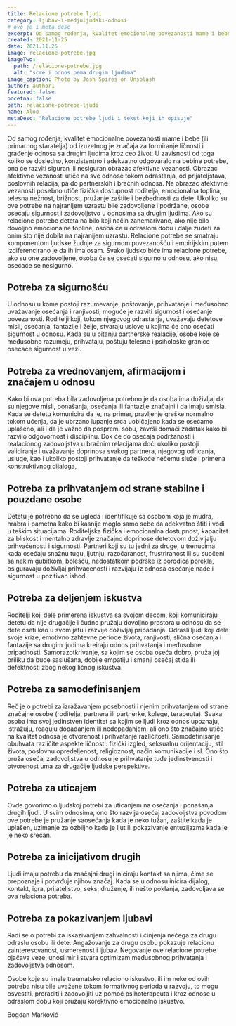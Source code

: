 ```yaml
---
title: Relacione potrebe ljudi
category: ljubav-i-medjuljudski-odnosi
# ovo je i meta desc
excerpt: Od samog rođenja, kvalitet emocionalne povezanosti mame i bebe (ili primarnog staratelja) od izuzetnog je značaja za formiranje ličnosti...
created: 2021-11-25
date: 2021.11.25
image: relacione-potrebe.jpg
imageTwo:
  path: /relacione-potrebe.jpg
  alt: "scre i odnos pema drugim ljudima"
image_caption: Photo by Josh Spires on Unsplash
author: author1
featured: false
pocetna: false
path: relacione-potrebe-ljudi
name: Aloo
metaDesc: "Relacione potrebe ljudi i tekst koji ih opisuje"
---
```


Od samog rođenja, kvalitet emocionalne povezanosti mame i bebe (ili primarnog staratelja) od izuzetnog je značaja za formiranje ličnosti i građenje odnosa sa drugim ljudima kroz ceo život. U zavisnosti od toga koliko se dosledno, konzistentno i adekvatno odgovaralo na bebine potrebe, ona će razviti siguran ili nesiguran obrazac afektivne vezanosti. Obrazac afektivne vezanosti utiče na sve odnose tokom odrastanja, od prijateljstava, poslovnih relacija, pa do partnerskih i bračnih odnosa. Na obrazac afektivne vezanosti posebno utiče fizička dostupnost roditelja, emocionalna toplina, telesna nežnost, brižnost, pružanje zaštite i bezbednosti za dete. Ukoliko su ove potrebe na najranijem uzrastu bile zadovoljene i podržane, osobe osećaju sigurnost i zadovoljstvo u odnosima sa drugim ljudima. Ako su relacione potrebe deteta na bilo koji način zanemarivane, ako nije bilo dovoljno emocionalne topline, osoba će u odraslom dobu i dalje žudeti za onim što nije dobila na najranijem uzrastu. Relacione potrebe se smatraju komponentom ljudske žudnje za sigurnom povezanošću i empirijskim putem izdiferencirano je da ih ima osam. Svako ljudsko biće ima relacione potrebe, ako su one zadovoljene, osoba će se osećati sigurno u odnosu, ako nisu, osećaće se nesigurno. 

 ## Potreba za sigurnošću

U odnosu u kome postoji razumevanje, poštovanje, prihvatanje i međusobno uvažavanje osećanja i ranjivosti, moguće je razviti sigurnost i osećanje povezanosti. Roditelji koji, tokom njegovog odrastanja, uvažavaju detetove misli, osećanja, fantazije i želje, stvaraju uslove u kojima će ono osećati sigurnost u odnosu. Kada su u pitanju partnerske realacije, osobe koje se međusobno razumeju, prihvataju, poštuju telesne i psihološke granice osećaće sigurnost u vezi.

 ## Potreba za vrednovanjem, afirmacijom i značajem u odnosu

Kako bi ova potreba bila zadovoljena potrebno je da osoba ima doživljaj da su njegove misli, ponašanja, osećanja ili fantazije značajni i da imaju smisla. Kada se detetu komunicira da je, na primer, pravljenje greške normalno tokom učenja, da je ubrzano lupanje srca uobičajeno kada se osećamo uplašeno, ali i da je važno da pospremi sobu, završi domaći zadatak kako bi razvilo odgovornost i disciplinu. Dok će do osećaja podržanosti i realacionog zadovoljstva u bračnim relacijama doći ukoliko postoji validiranje i uvažavanje doprinosa svakog partnera, njegovog odricanja, usluge, kao i ukoliko postoji prihvatanje da teškoće nečemu služe i primena konstruktivnog dijaloga,

 ## Potreba za prihvatanjem od strane stabilne i pouzdane osobe

Detetu je potrebno da se ugleda i identifikuje sa osobom koja je mudra, hrabra i pametna kako bi kasnije moglo samo sebe da adekvatno štiti i vodi u teškim situacijama. Roditeljska fizička i emocionalna dostupnost, kapacitet za bliskost i mentalno zdravlje značajno doprinose detetovom doživljalju prihvaćenosti i sigurnosti. Partneri koji su tu jedni za druge, u trenucima kada osećaju snažnu tugu, ljutnju, razočaranost, frustriranost ili su suočeni sa nekim gubitkom, bolešću, nedostatkom podrške iz porodica porekla, osiguravaju doživljaj prihvaćenosti i razvijaju iz odnosa osećanje nade i sigurnost u pozitivan ishod.

 ## Potreba za deljenjem iskustva

Roditelji koji dele primerena iskustva sa svojom decom, koji komuniciraju detetu da nije drugačije i čudno pružaju dovoljno prostora u odnosu da se dete oseti kao u svom jatu i razvije doživljaj pripadanja. Odrasli ljudi koji dele svoje krize, emotivno zahtevne periode života, ranjivosti, slična osećanja i fantazije sa drugim ljudima kreiraju odnos prihvatanja i međusobne pripadnosti. Samorazotkrivanje, sa kojim se osoba oseća dobro, pruža joj priliku da bude saslušana, dobije empatiju i smanji osećaj stida ili defektnosti zbog nekog ličnog iskustva.

 ## Potreba za samodefinisanjem

Reč je o potrebi za izražavanjem posebnosti i njenim prihvatanjem od strane značajne osobe (roditelja, partnera ili partnerke, kolege, terapeuta). Svaka osoba ima svoj jedinstven identitet sa kojim se ljudi kroz odnos upoznaju, istražuju, reaguju dopadanjem ili nedopadanjem, ali ono što značajno utiče na kvalitet odnosa je otvorenost i prihvatanje različitosti. Samodefinisanje obuhvata različite aspekte ličnosti: fizički izgled, seksualnu orijentaciju, stil života, poslovnu opredeljenost, religioznost, način komunikacije i sl. Ono što pruža osećaj zadovoljstva u odnosu je prihvatanje tuđe jedinstvenosti i otvorenost uma za drugačije ljudske perspektive.

 ## Potreba za uticajem

Ovde govorimo o ljudskoj potrebi za uticanjem na osećanja i ponašanja drugih ljudi. U svim odnosima, ono što razvija osećaj zadovoljstva povodom ove potrebe je pružanje saosećanja kada je neko tužan, zaštite kada je uplašen, uzimanje za ozbiljno kada je ljut ili pokazivanje entuzijazma kada je je neko srećan.

 ## Potreba za inicijativom drugih

Ljudi imaju potrebu da značajni drugi iniciraju kontakt sa njima, čime se prepoznaje i potvrđuje njihov značaj. Kada se u odnosu inicira dijalog, kontakt, igra, prijateljstvo, seks, druženje, ili nešto poklanja, zadovoljava se ova relaciona potreba.

 ## Potreba za pokazivanjem ljubavi

Radi se o potrebi za iskazivanjem zahvalnosti i činjenja nečega za drugu odraslu osobu ili dete. Angažovanje za drugu osobu pokazuje relacionu zainteresovanost, usmerenost i ljubav. Negovanje ove relacione potrebe ojačava veze, unosi mir i stvara optimizam međusobnog prihvatanja i zadovoljstva odnosom.

Osobe koje su imale traumatsko relaciono iskustvo, ili im neke od ovih potreba nisu bile uvažene tokom formativnog perioda u razvoju, to mogu osvestiti, proraditi i zadovoljiti uz pomoć psihoterapeuta i kroz odnose u odraslom dobu koji pružaju korektivno emocionalno iskustvo.


Bogdan Marković
